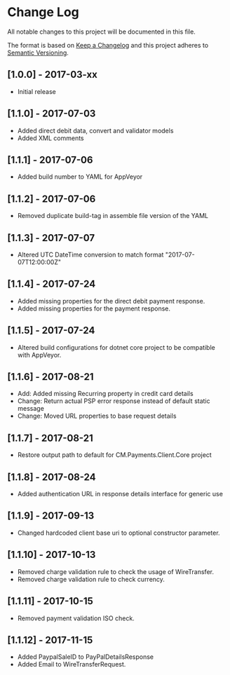# Change Log
All notable changes to this project will be documented in this file.

The format is based on [Keep a Changelog](http://keepachangelog.com/)
and this project adheres to [Semantic Versioning](http://semver.org/).

## [1.0.0] - 2017-03-xx
- Initial release

## [1.1.0] - 2017-07-03
- Added direct debit data, convert and validator models
- Added XML comments

## [1.1.1] - 2017-07-06
- Added build number to YAML for AppVeyor

## [1.1.2] - 2017-07-06
- Removed duplicate build-tag in assemble file version of the YAML

## [1.1.3] - 2017-07-07
- Altered UTC DateTime conversion to match format "2017-07-07T12:00:00Z"

## [1.1.4] - 2017-07-24
- Added missing properties for the direct debit payment response.
- Added missing properties for the payment response.

## [1.1.5] - 2017-07-24
- Altered build configurations for dotnet core project to be compatible with AppVeyor.

## [1.1.6] - 2017-08-21
- Add: Added missing Recurring property in credit card details
- Change: Return actual PSP error response instead of default static message
- Change: Moved URL properties to base request details

## [1.1.7] - 2017-08-21
- Restore output path to default for CM.Payments.Client.Core project

## [1.1.8] - 2017-08-24
- Added authentication URL in response details interface for generic use
 
## [1.1.9] - 2017-09-13
- Changed hardcoded client base uri to optional constructor parameter.

## [1.1.10] - 2017-10-13
- Removed charge validation rule to check the usage of WireTransfer.
- Removed charge validation rule to check currency.

## [1.1.11] - 2017-10-15
- Removed payment validation ISO check.

## [1.1.12] - 2017-11-15
- Added PaypalSaleID to PayPalDetailsResponse
- Added Email to WireTransferRequest.